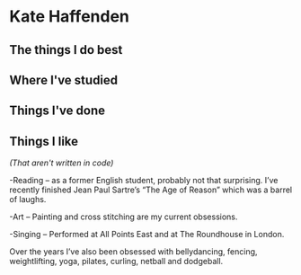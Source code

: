# Kate Haffenden

## The things I do best ##

## Where I've studied ##

## Things I've done ##

## Things I like ##
*(That aren't written in code)*

-Reading – as a former English student, probably not that surprising. I’ve recently finished Jean Paul Sartre’s “The Age of Reason” which  was a barrel of laughs. 

-Art – Painting and cross stitching are my current obsessions. 

-Singing – Performed at All Points East and at The Roundhouse in London. 

Over the years I’ve also been obsessed with bellydancing, fencing, weightlifting, yoga, pilates, curling, netball and dodgeball.
